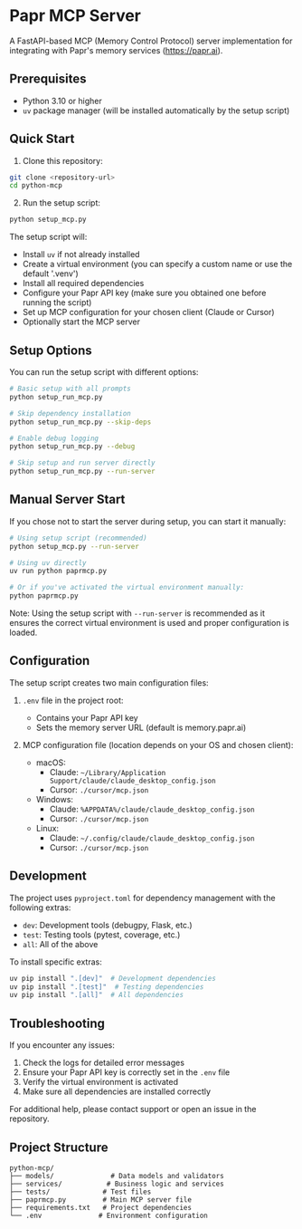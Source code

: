 # Papr MCP Server

A FastAPI-based MCP (Memory Control Protocol) server implementation for integrating with Papr's memory services (https://papr.ai).

## Prerequisites

- Python 3.10 or higher
- `uv` package manager (will be installed automatically by the setup script)

## Quick Start

1. Clone this repository:
```bash
git clone <repository-url>
cd python-mcp
```

2. Run the setup script:
```bash
python setup_mcp.py
```

The setup script will:
- Install `uv` if not already installed
- Create a virtual environment (you can specify a custom name or use the default '.venv')
- Install all required dependencies
- Configure your Papr API key (make sure you obtained one before running the script)
- Set up MCP configuration for your chosen client (Claude or Cursor)
- Optionally start the MCP server

## Setup Options

You can run the setup script with different options:

```bash
# Basic setup with all prompts
python setup_run_mcp.py

# Skip dependency installation
python setup_run_mcp.py --skip-deps

# Enable debug logging
python setup_run_mcp.py --debug

# Skip setup and run server directly
python setup_run_mcp.py --run-server
```

## Manual Server Start

If you chose not to start the server during setup, you can start it manually:

```bash
# Using setup script (recommended)
python setup_mcp.py --run-server

# Using uv directly
uv run python paprmcp.py

# Or if you've activated the virtual environment manually:
python paprmcp.py
```

Note: Using the setup script with `--run-server` is recommended as it ensures the correct virtual environment is used and proper configuration is loaded.

## Configuration

The setup script creates two main configuration files:

1. `.env` file in the project root:
   - Contains your Papr API key
   - Sets the memory server URL (default is memory.papr.ai)

2. MCP configuration file (location depends on your OS and chosen client):
   - macOS: 
     - Claude: `~/Library/Application Support/claude/claude_desktop_config.json`
     - Cursor: `./cursor/mcp.json`
   - Windows:
     - Claude: `%APPDATA%/claude/claude_desktop_config.json`
     - Cursor: `./cursor/mcp.json`
   - Linux:
     - Claude: `~/.config/claude/claude_desktop_config.json`
     - Cursor: `./cursor/mcp.json`

## Development

The project uses `pyproject.toml` for dependency management with the following extras:
- `dev`: Development tools (debugpy, Flask, etc.)
- `test`: Testing tools (pytest, coverage, etc.)
- `all`: All of the above

To install specific extras:
```bash
uv pip install ".[dev]"  # Development dependencies
uv pip install ".[test]"  # Testing dependencies
uv pip install ".[all]"  # All dependencies
```

## Troubleshooting

If you encounter any issues:

1. Check the logs for detailed error messages
2. Ensure your Papr API key is correctly set in the `.env` file
3. Verify the virtual environment is activated
4. Make sure all dependencies are installed correctly

For additional help, please contact support or open an issue in the repository.

## Project Structure

```
python-mcp/
├── models/              # Data models and validators
├── services/           # Business logic and services
├── tests/             # Test files
├── paprmcp.py         # Main MCP server file
├── requirements.txt   # Project dependencies
└── .env              # Environment configuration
```

